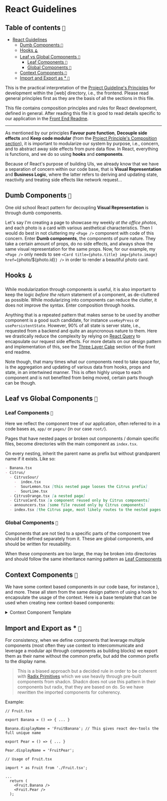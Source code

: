 # React Guidelines

## Table of contents `📖`

* [React Guidelines](#react-guidelines)
  * [Dumb Components `🧱`](#dumb-components-)
  * [Hooks `🪝`](#hooks-)
  * [Leaf vs Global Components `🌿`](#leaf-vs-global-components-)
    * [Leaf Components `🍃`](#leaf-components-)
    * [Global Components `🧰`](#global-components-)
  * [Context Components `📡`](#context-components-)
  * [Import and Export as * `🔗`](#import-and-export-as--)

This is the practical interpretation of the [Project Guideline's Principles](../GUIDELINES.md#principles-) for development within the \[web\] directory, i.e., the frontend. Please read general principles first as they are the basis of all the sections in this file. 

This file contains composition principles and rules for React development, defined in general. After reading this file it is good to read details specific to our application in the [Front End Readme](./README.md).

---

As mentioned by our principles **Favour pure function**, **Decouple side effects** and **Keep code modular** (from the [Project Principle's Composition section](../GUIDELINES.md#composition-)), it is important to modularize our system by purpose, i.e., concern, and to abstract away side effects from pure data flow. In React, everything is functions, and we do so using **hooks** and **components**. 

Because of React's purpose of building UIs, we already know that we have a separation of concern within our code base, that is **Visual Representation** and **Business Logic**, where the latter refers to deriving and updating state, reactivity and treating side effects like network request...


## Dumb Components `🧱`

One old school React pattern for decoupling **Visual Representation** is through dumb components.

Let's say I'm creating a page to showcase my weekly *at the office photos*, and each photo is a card with various aesthetical characteristics. Then I would do best in not cluttering my `<Page />` component with code of this concern. Enter **Dumb components**, the components of pure nature. They take a certain amount of props, do no side effects, and always show the same visual representation for the same props. Now, for our example, my `<Page />` only needs to see `<Card title={photo.title} img={photo.image} href={`photo/${photo.id}`} />` in order to render a beautiful photo card.

## Hooks `🪝`

While modularization through components is useful, it is also important to keep the logic *before the return* statement of a component, as de-cluttered as possible. While modularizing into components can reduce the clutter, it does not improve the syntax. Enter composition through hooks.

Anything that is a repeated pattern that makes sense to be used by another component is a good such candidate, for instance `useKeyPress` or `usePersistentState`. However, 90% of all state is server state, i.e., requested from a backend and quite an asyncronous nature to them. Here we drastically reduce the complexity by relying on [React Query](tanstack.com/query/) to encapsulate our request side effects. For more details on our design pattern and implementation of this, see the [Three Layer Cake](./README.md#three-layer-cake) section of the front end readme.

Note though, that many times what our components need to take space for, is the aggregation and updating of various data from hooks, props and state, in an intertwined manner. This is often highly unique to each component and is not benefited from being moved, certain parts though can be though.

## Leaf vs Global Components `🌿`

### Leaf Components `🍃`

Here we reflect the component tree of our application, often referred to in a code bases as, `app/` or `pages/` (in our case `root/`).

Pages that have nested pages or broken out components / domain specific files, become directories with the main component as `index.tsx`.

On every nesting, inherit the parent name as prefix but without grandparent name if it exists. Like so:

```markdown
- Banana.tsx 
- Citrus/
  - CitrusSour/
    -  index.tsx
    -  SourLemon.tsx [this nested page looses the Citrus prefix]
    -  SourLime.tsx
  - CitrusOrange.tsx [a nested page]
  - CitrusCard.tsx [a component reused only by Citrus components]
  - announcers.tsx [some file reused only by Citrus components]
  - index.tsx [the Citrus page, most likely routes to the nested pages when needed]
```

### Global Components `🧰`

Components that are not tied to a specific parts of the component tree should be defined separately from it. These are global components, and should be written for reusability.

When these components are too large, the may be broken into directories and should follow the same inheritance naming pattern as [Leaf Components](#leaf-components)

## Context Components `📡`

We have some context based components in our code base, for instance [<Auth />](src/components/Auth.tsx)), [<DataTable />](src/components/DataTable/index.tsx) and more. These all stem from the same design pattern of using a hook to encapsulate the usage of the context. Here is a base template that can be used when creating new context-based components:

<details>
  <summary>Context Component Template</summary>

```tsx

import {
    createContext,
    useContext,
    useState,
} from 'react';


export interface UseTemplateReturn {
    iAmHappy: boolean;
    setIAmHappy: (value: boolean) => void;
}

const TemplateContext = createContext<undefined | UseTemplateReturn>(undefined);

export const useTempalte = () => {
    const template = useContext(TemplateContext);

    if (!template)
        throw Error('useTempalte must be invoked in a decendent of <Template.Provider />');

    return template;
};

//

interface TemplateProviderProps {
    children: ReactNode;
}

export const Provider = ({ children }: TemplateProviderProps) => {
    const [iAmHappy, setIAmHappy] = useState<>(false);


    const context: UseTemplateReturn = { iAmHappy, setIAmHappy };

    return (
        <TemplateContext.Provider value={context}>{children}</TemplateContext.Provider>
    );
};

Provider.displayName = 'TemplateProvider';

//

export function BecomeHappy () {
    const { setIAmHappy } = useAuth();

    return <Button onClick={() => setIAmHappy(true)} />
}
```

</details>

## Import and Export as * `🔗`

For consistency, when we define components that leverage multiple components (most often they use context to intercommunicate and leverage a modular api through components as building blocks) we export them as their name without the common prefix, but add the common prefix to the display name.

> This is a biased approach but a decided rule in order to be coherent with [Radix Primitives](https://www.radix-ui.com/primitives/docs/) which we use heavily through pre-built components from shadcn. Shadcn does not use this pattern in their components but radix, that they are based on do. So we have rewritten the imported components for coherency.

Example:

```tsx
// Fruit.tsx

export Banana = () => { ... }

Banana.displayName = 'FruitBanana'; // This gives react dev-tools the full unique name

export Pear = () => { ... }

Pear.displayName = 'FruitPear';
```

```tsx
// Usage of Fruit.tsx

import * as Fruit from './Fruit.tsx';

...
  return (
    <Fruit.Banana />
    <Fruit.Pear />
  );
```





